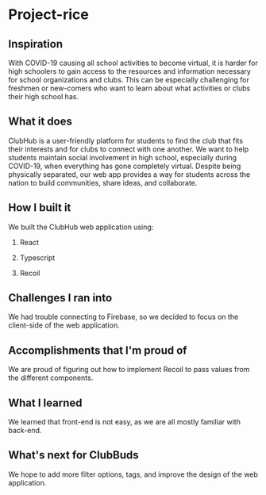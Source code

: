 # Project-rice
## Inspiration

With COVID-19 causing all school activities to become virtual, it is harder for high schoolers to gain access to the resources and information necessary for school organizations and clubs. This can be especially challenging for freshmen or new-comers who want to learn about what activities or clubs their high school has. 

## What it does

ClubHub is a user-friendly platform for students to find the club that fits their interests and for clubs to connect with one another. We want to help students maintain social involvement in high school, especially during COVID-19, when everything has gone completely virtual. Despite being physically separated, our web app provides a way for students across the nation to build communities, share ideas, and collaborate. 

## How I built it

We built the ClubHub web application using:

1) React

2) Typescript

3) Recoil 

## Challenges I ran into

We had trouble connecting to Firebase, so we decided to focus on the client-side of the web application. 

## Accomplishments that I'm proud of

We are proud of figuring out how to implement Recoil to pass values from the different components. 

## What I learned

We learned that front-end is not easy, as we are all mostly familiar with back-end. 

## What's next for ClubBuds

We hope to add more filter options, tags, and improve the design of the web application. 
